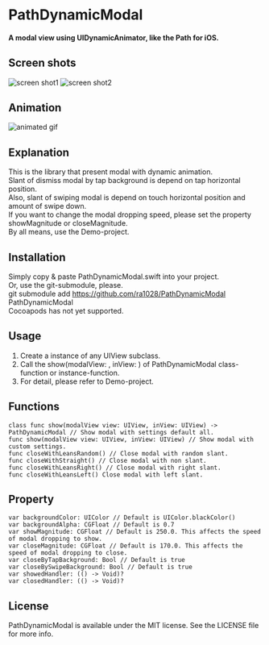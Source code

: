 PathDynamicModal
=======================

#### A modal view using UIDynamicAnimator, like the Path for iOS.


## Screen shots
![screen shot1](https://github.com/ra1028/PathDynamicModal/raw/master/Assets/screen_shot1.png)
![screen shot2](https://github.com/ra1028/PathDynamicModal/raw/master/Assets/screen_shot2.png)


## Animation
![animated gif](https://github.com/ra1028/PathDynamicModal/raw/master/Assets/animation.gif)


## Explanation
This is the library that present modal with dynamic animation.  
Slant of dismiss modal by tap background is depend on tap horizontal position.  
Also, slant of swiping modal is depend on touch horizontal position and amount of swipe down.  
If you want to change the modal dropping speed, please set the property showMagnitude or closeMagnitude.  
By all means, use the Demo-project.


## Installation
Simply copy & paste PathDynamicModal.swift into your project.  
Or, use the git-submodule, please.  
git submodule add https://github.com/ra1028/PathDynamicModal PathDynamicModal  
Cocoapods has not yet supported.


## Usage
1. Create a instance of any UIView subclass.
2. Call the show(modalView: , inView: ) of PathDynamicModal class-function or instance-function.
3. For detail, please refer to Demo-project.


## Functions
```
class func show(modalView view: UIView, inView: UIView) -> PathDynamicModal // Show modal with settings default all.
func show(modalView view: UIView, inView: UIView) // Show modal with custom settings.
func closeWithLeansRandom() // Close modal with random slant.
func closeWithStraight() // Close modal with non slant.
func closeWithLeansRight() // Close modal with right slant.
func closeWithLeansLeft() Close modal with left slant.
```


## Property
```
var backgroundColor: UIColor // Default is UIColor.blackColor()
var backgroundAlpha: CGFloat // Default is 0.7 
var showMagnitude: CGFloat // Default is 250.0. This affects the speed of modal dropping to show.
var closeMagnitude: CGFloat // Default is 170.0. This affects the speed of modal dropping to close.
var closeByTapBackground: Bool // Default is true
var closeBySwipeBackground: Bool // Default is true
var showedHandler: (() -> Void)?
var closedHandler: (() -> Void)?
```


## License
PathDynamicModal is available under the MIT license. See the LICENSE file for more info.